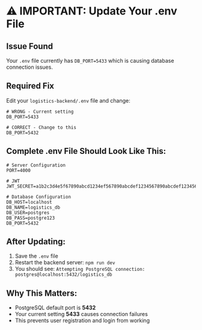 # ⚠️ IMPORTANT: Update Your .env File

## Issue Found
Your `.env` file currently has `DB_PORT=5433` which is causing database connection issues.

## Required Fix
Edit your `logistics-backend/.env` file and change:

```env
# WRONG - Current setting
DB_PORT=5433

# CORRECT - Change to this
DB_PORT=5432
```

## Complete .env File Should Look Like This:

```env
# Server Configuration
PORT=4000

# JWT
JWT_SECRET=a1b2c3d4e5f67890abcd1234ef567890abcdef1234567890abcdef1234567890

# Database Configuration
DB_HOST=localhost
DB_NAME=logistics_db
DB_USER=postgres
DB_PASS=postgre123
DB_PORT=5432
```

## After Updating:
1. Save the `.env` file
2. Restart the backend server: `npm run dev`
3. You should see: `Attempting PostgreSQL connection: postgres@localhost:5432/logistics_db`

## Why This Matters:
- PostgreSQL default port is **5432**
- Your current setting **5433** causes connection failures
- This prevents user registration and login from working
